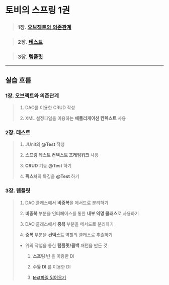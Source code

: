 # 토비의 스프링 1권

> ### 1장. [오브젝트와 의존관계](https://github.com/Chocobe/-Study-Toby_Spring_vol_1/blob/master/1%EC%9E%A5.%20%EC%98%A4%EB%B8%8C%EC%A0%9D%ED%8A%B8%EC%99%80%20%EC%9D%98%EC%A1%B4%EA%B4%80%EA%B3%84.md)

> ### 2장. [테스트](https://github.com/Chocobe/-Study-Toby_Spring_vol_1/blob/master/2%EC%9E%A5_%ED%85%8C%EC%8A%A4%ED%8A%B8.md)

> ### 3장. [템플릿](https://github.com/Chocobe/-Study-Toby_Spring_vol_1/blob/master/3%EC%9E%A5_%ED%85%9C%ED%94%8C%EB%A6%BF.md)


---


## 실습 흐름

### 1장. 오브젝트와 의존관계

> 1. DAO를 이용한 CRUD 작성
>
> 1. XML 설정파일을 이용하는 **애플리케이션 컨텍스트** 사용
>


### 2장. 테스트

> 1. JUnit의 **@Test** 작성
>
> 1. **스프링 테스트 컨텍스트 프레임워크** 사용
>
> 1. **CRUD** 기능 **@Test** 하기
>
> 1. **픽스처**의 특징을 **@Test** 하기


### 3장. 템플릿

> 1. DAO 클래스에서 **비중복**을 메서드로 분리하기
>
> 1. **비중복** 부분을 인터페이스를 통한 **내부 익명 클래스**로 사용하기
>
> 1. DAO 클래스에서 **중복** 부분을 메서드로 분리하기
>
> 1. **중복** 부분을 **컨텍스트** 역할의 클래스로 추출하기
>
> * 위의 작업을 통한 **탬플릿/콜백** 패턴을 만든 것
>
>   1. **스프링 빈** 을 이용한 DI
>
>   1. **수동 DI** 를 이용한 DI
>
>   1. [text파일 읽어오기](https://github.com/Chocobe/-Study-Toby_Spring_vol_1/tree/master/toby_vol_1/fileReaderTest/src/fileReaderTest)
